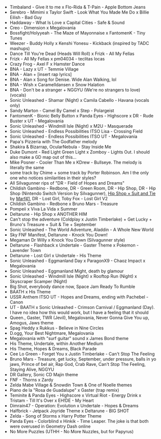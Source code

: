 - Timbaland - Give it to me x Flo-Rida & T-Pain - Apple Bottom Jeans
- Serebro - Mimimi x Taylor Swift - Look What You Made Me Do x Billie Eilish - Bad Guy
- Haddaway - What Is Love x Capital Cities - Safe & Sound
- Creo - Dimension x Megalovania
- Bossfight/Holyyeah - The Maze of Mayonnaise x FantomenK - Tiny Tunes
- Weezer - Buddy Holly x Kenshi Yonesu - Kickback (inspired by TADC mashups)
- Dance Till You're Dead (Heads Will Roll) x Frizk - All My Fellas
- Frizk - All My Fellas x pm04034 - teclitas locas
- Crazy Frog - Axel F x Hamster Dance
- BNA - Lazy x UT - Temmie Village
- BNA - Alan + \[insert rap lyrics\]
- BNA - Alan x Song for Denise. Wide Alan Walking, lol
- BNA - Wish x Caramelldansen x Snow Halation
- BNA - Don't be a stranger + NGGYU (We're no strangers to love) (vocals)
- Sonic Unleashed - Shamar (Night) x Camila Cabello - Havana (vocals only)
- Sandy Marton - Camel By Camel x Step - Polargeist
- FantomenK - Bionic Belly Button x Panda Eyes - Highscore x DR - Rude Buster x UT - Megalovania
- Sonic Unleashed - Windmill Isle (Night) x M2U - Masquerade
- Sonic Unleashed - Endless Possibilities ITSO Lisa - Crossing Field
- Sonic Unleashed - Endless Possibilities ITSO UT - Megalovania 
- Papa's Pizzeria with The Godfather melody
- Shakira & Bizarrap, OcularNebula - Stay Inside Me
- Duke Dumont - Red Light Green Light x Zomboy - Lights Out. I should also make a GD map out of this...
- Mike Posner - Cooler Than Me x KDrew - Bullseye. The melody is literally the same
- some track by Chime + some track by Porter Robinson. Am I the only one who notices similarities in their styles?
- All SiIvagunner rips of "DR - Field of Hopes and Dreams"
- Childish Gambino - Redbone, DR - Green Room, DR - Hip Shop, DR - Hip Shop (Nintendo Switch Version by SiIvagunner), [Hip Shop × Suit and Tie](https://youtu.be/j7mznkNbR04) by [Marf41](https://youtube.com/@cocoffee), DR - Lost Girl, Toby Fox - Lost Girl V2
- Childish Gambino - Redbone x Bruno Mars - Treasure
- Pompeii x Viva La Vida x Summer
- Deltarune - Hip Shop x ANOTHER HIM
- Can't stop the adventure (Coldplay x Justin Timberlake) + Get Lucky + Bruno's Treasure + Suit & Tie + September
- Sonic Unleashed - The World Adventure, Aladdin - A Whole New World
- Sky FNF Manifest, Deltarune - Knock You Down!
- Megaman Dr Willy x Knock You Down (SiIvagunner style)
- Deltarune - Flashback x Undertale - Gaster Theme x Pokemon - Lavender Town
- Deltarune - Lost Girl x Undertale - His Theme
- Sonic Unleashed - Eggmanland Day x ParagonX9 - Chaoz Impact x Megalovania
- Sonic Unleashed - Eggmanland Might, death by glamour
- Sonic Unleashed - Windmill Isle (Night) x Rooftop Run (Night) x Skyscraper Scamper (Night)
- Big Shot, everybody dance now, Space Jam Ready To Rumble
- BAATH x His Theme
- USSR Anthem ITSO UT - Hopes and Dreams, ending with Pachebel - Canon
- UT - BAATH x Sonic Unleashed - Crimson Carnival / Eggmanland (Day). I have no idea how this would work, but I have a feeling that it should
- Queen., Gaster, TWR (Jevil), Megalovania, Never Gonna Give You up, Amogus, Jaws theme
- Spag Heddy x Rukkus - Believe in Nine Circles
- D.ogg, Your Best Nightmare, Megalovania
- Megalovania with "surf guitar" sound x James Bond theme
- His Theme, Undertale, within Another Medium
- His Theme, Hopes & Dreams, Black Parade
- Cee Lo Green - Forget You x Justin Timberlake - Can't Stop The Feeling
- Bruno Mars - Treasure, get lucky, September, under pressure, balls in yo jaws, Prince of bel air, Rap God, Crab Rave, Can't Stop The Feeling, Staying Alive, NGGYU
- DR Gallery, Sonic CD Majin theme
- FNF - Thorns x Zardy
- Zelda Mabe Village & Snowdin Town & One of Noelle themes
- Piano de la "Rosa de Guadalupe" x Gaster (trap remix)
- Teminite & Panda Eyes - Highscore x Virtual Riot - Energy Drink x Tristam - Till It's Over x EH!DE - My Heart
- Dimrain47 - Operation: Evolution x Undertale - Hopes & Dreams
- Halfbrick - Jetpack Joyride Theme x Deltarune - BIG SHOT
- Zelda - Song of Storms x Harry Potter Theme
- Panda Eyes - Colorblind x Hinkik - Time Leaper. The joke is that both were overused in Geometry Dash online
- No More Puzzles (UTHH - No More Nuzzles, but for Papyrus)
